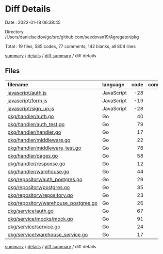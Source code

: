 # Diff Details

Date : 2022-01-18 06:38:45

Directory /Users/danielseidov/go/src/github.com/seedovan19/Agregator/pkg

Total : 19 files,  585 codes, 77 comments, 142 blanks, all 804 lines

[summary](results.md) / [details](details.md) / [diff summary](diff.md) / diff details

## Files
| filename | language | code | comment | blank | total |
| :--- | :--- | ---: | ---: | ---: | ---: |
| [javascript/auth.js](/javascript/auth.js) | JavaScript | -28 | 0 | -10 | -38 |
| [javascript/form.js](/javascript/form.js) | JavaScript | -19 | 0 | -1 | -20 |
| [javascript/sign_up.js](/javascript/sign_up.js) | JavaScript | -28 | 0 | -5 | -33 |
| [pkg/handler/auth.go](/pkg/handler/auth.go) | Go | 40 | 0 | 11 | 51 |
| [pkg/handler/auth_test.go](/pkg/handler/auth_test.go) | Go | 79 | 5 | 11 | 95 |
| [pkg/handler/handler.go](/pkg/handler/handler.go) | Go | 17 | 22 | 4 | 43 |
| [pkg/handler/middleware.go](/pkg/handler/middleware.go) | Go | 22 | 0 | 6 | 28 |
| [pkg/handler/middleware_test.go](/pkg/handler/middleware_test.go) | Go | 76 | 5 | 12 | 93 |
| [pkg/handler/pages.go](/pkg/handler/pages.go) | Go | 58 | 0 | 10 | 68 |
| [pkg/handler/response.go](/pkg/handler/response.go) | Go | 12 | 0 | 4 | 16 |
| [pkg/handler/warehouse.go](/pkg/handler/warehouse.go) | Go | 44 | 17 | 17 | 78 |
| [pkg/repository/auth_postgres.go](/pkg/repository/auth_postgres.go) | Go | 29 | 0 | 9 | 38 |
| [pkg/repository/postgres.go](/pkg/repository/postgres.go) | Go | 35 | 4 | 9 | 48 |
| [pkg/repository/repository.go](/pkg/repository/repository.go) | Go | 23 | 0 | 6 | 29 |
| [pkg/repository/warehouse_postgres.go](/pkg/repository/warehouse_postgres.go) | Go | 26 | 0 | 8 | 34 |
| [pkg/service/auth.go](/pkg/service/auth.go) | Go | 67 | 2 | 16 | 85 |
| [pkg/service/mocks/mock.go](/pkg/service/mocks/mock.go) | Go | 91 | 21 | 22 | 134 |
| [pkg/service/service.go](/pkg/service/service.go) | Go | 24 | 1 | 7 | 32 |
| [pkg/service/warehouse_service.go](/pkg/service/warehouse_service.go) | Go | 17 | 0 | 6 | 23 |

[summary](results.md) / [details](details.md) / [diff summary](diff.md) / diff details